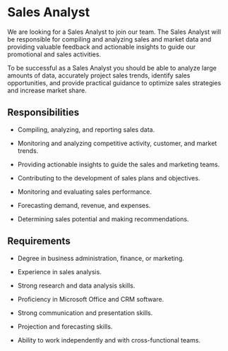 # Sales Analyst

We are looking for a Sales Analyst to join our team. The Sales Analyst will be responsible for compiling and analyzing sales and market data and providing valuable feedback and actionable insights to guide our promotional and sales activities.

To be successful as a Sales Analyst you should be able to analyze large amounts of data, accurately project sales trends, identify sales opportunities, and provide practical guidance to optimize sales strategies and increase market share.

## Responsibilities

* Compiling, analyzing, and reporting sales data.

* Monitoring and analyzing competitive activity, customer, and market trends.

* Providing actionable insights to guide the sales and marketing teams.

* Contributing to the development of sales plans and objectives.

* Monitoring and evaluating sales performance.

* Forecasting demand, revenue, and expenses.

* Determining sales potential and making recommendations.

## Requirements

* Degree in business administration, finance, or marketing.

* Experience in sales analysis.

* Strong research and data analysis skills.

* Proficiency in Microsoft Office and CRM software.

* Strong communication and presentation skills.

* Projection and forecasting skills.

* Ability to work independently and with cross-functional teams.

